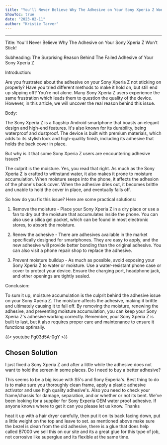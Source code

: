 ```yaml
---
title: "You'll Never Believe Why The Adhesive on Your Sony Xperia Z Won't Stick!"
ShowToc: true 
date: "2023-02-11"
author: "Kristie Tarver"
---
```

*****
Title: You'll Never Believe Why The Adhesive on Your Sony Xperia Z Won't Stick!

Subheading: The Surprising Reason Behind The Failed Adhesive of Your Sony Xperia Z

Introduction:

Are you frustrated about the adhesive on your Sony Xperia Z not sticking on properly? Have you tried different methods to make it hold on, but still end up slipping off? You're not alone. Many Sony Xperia Z users experience the same frustration which leads them to question the quality of the device. However, in this article, we will uncover the real reason behind this issue.

Body:

The Sony Xperia Z is a flagship Android smartphone that boasts an elegant design and high-end features. It's also known for its durability, being waterproof and dustproof. The device is built with premium materials, which adds to its stylish look and high-quality finish, including its adhesive that holds the back cover in place.

But why is it that some Sony Xperia Z users are encountering adhesive issues?

The culprit is the moisture. Yes, you read that right. As much as the Sony Xperia Z is crafted to withstand water, it also makes it prone to moisture accumulation. When moisture seeps into the phone, it affects the adhesion of the phone's back cover. When the adhesive dries out, it becomes brittle and unable to hold the cover in place, and eventually falls off.

So how do you fix this issue? Here are some practical solutions:

1. Remove the moisture - Place your Sony Xperia Z in a dry place or use a fan to dry out the moisture that accumulates inside the phone. You can also use a silica gel packet, which can be found in most electronic stores, to absorb the moisture.

2. Renew the adhesive - There are adhesives available in the market specifically designed for smartphones. They are easy to apply, and the new adhesive will provide better bonding than the original adhesive. You can also visit a phone repair shop to replace the adhesive.

3. Prevent moisture buildup - As much as possible, avoid exposing your Sony Xperia Z to water or moisture. Use a water-resistant phone case or cover to protect your device. Ensure the charging port, headphone jack, and other openings are tightly sealed.

Conclusion:

To sum it up, moisture accumulation is the culprit behind the adhesive issue on your Sony Xperia Z. The moisture affects the adhesive, making it brittle and ultimately causing it to fall off. By removing the moisture, renewing the adhesive, and preventing moisture accumulation, you can keep your Sony Xperia Z's adhesive working correctly. Remember, your Sony Xperia Z is built to last, but it also requires proper care and maintenance to ensure it functions optimally.

{{< youtube Fg03d5A-0gY >}} 



## Chosen Solution
 I just fixed a Sony Xperia Z and after a little while the adhesive does not want to hold the screen in some places. Do i need to buy a better adhesive?

 This seems to be a big issue with S5's and Sony Experia's. Best thing to do is to make sure you thoroughly clean frame, apply a plastic adhesive activator and use high quality adhesive's. Also you need to check your frame/chassis for damage, separation, and or whether or not its bent.  We've been looking for a supplier for Sony Experia OEM water proof adhesive. If anyone knows where to get it can you please let us know. Thanks

 heat it up with a hair dryer carefully, then put it on its back facing down, put a little weight on the top and leave to set. as mentioned above make sure the bezel is clean from the old adhesive, there is a glue that does help called B7000 we sell this on our site and its a great glue for this type of job, not corrosive like superglue and its flexible at the same time.




